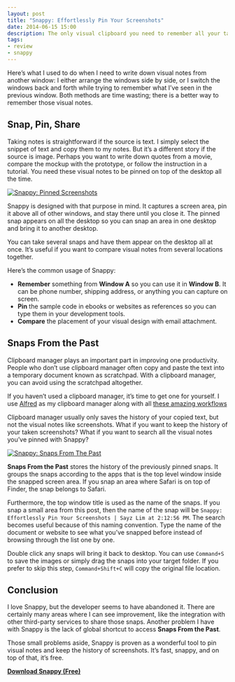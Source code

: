 ```yaml
---
layout: post
title: "Snappy: Effortlessly Pin Your Screenshots"
date: 2014-06-15 15:00
description: The only visual clipboard you need to remember all your taken screenshots.
tags:
- review
- snappy
---
```


Here’s what I used to do when I need to write down visual notes from another window: I either arrange the windows side by side, or I switch the windows back and forth while trying to remember what I’ve seen in the previous window. Both methods are time wasting; there is a better way to remember those visual notes.

<!-- more -->

## Snap, Pin, Share

Taking notes is straightforward if the source is text. I simply select the snippet of text and copy them to my notes. But it’s a different story if the source is image. Perhaps you want to write down quotes from a movie, compare the mockup with the prototype, or follow the instruction in a tutorial. You need these visual notes to be pinned on top of the desktop all the time.

[ ![Snappy: Pinned Screenshots][img] ](http://images.sayzlim.net/2014/06/snappy_preview.jpg "Snappy: Pinned Screenshots")

[img]: http://images.sayzlim.net/2014/06/snappy_preview.jpg "Snappy: Pinned Screenshots"

Snappy is designed with that purpose in mind. It captures a screen area, pin it above all of other windows, and stay there until you close it. The pinned snap appears on all the desktop so you can snap an area in one desktop and bring it to another desktop.

You can take several snaps and have them appear on the desktop all at once. It’s useful if you want to compare visual notes from several locations together.

Here’s the common usage of Snappy:

- **Remember** something from **Window A** so you can use it in **Window B**. It can be phone number, shipping address, or anything you can capture on screen.
- **Pin** the sample code in ebooks or websites as references so you can type them in your development tools.
- **Compare** the placement of your visual design with email attachment.

## Snaps From the Past

Clipboard manager plays an important part in improving one productivity. People who don’t use clipboard manager often copy and paste the text into a temporary document known as scratchpad. With a clipboard manager, you can avoid using the scratchpad altogether.

If you haven’t used a clipboard manager, it’s time to get one for yourself. I use [Alfred](http://www.alfredapp.com/ "Alfred App - Productivity App for Mac OS X") as my clipboard manager  along with all [these amazing workflows](http://sayzlim.net/best-alfred-2-workflows "Best Alfred 2 Workflows - Sayz Lim")

Clipboard manager usually only saves the history of your copied text, but not the visual notes like screenshots. What if you want to keep the history of your taken screenshots? What if you want to search all the visual notes you’ve pinned with Snappy?

[ ![Snappy: Snaps From The Past][img2] ](http://images.sayzlim.net/2014/06/snappy_past.jpg "Snappy: Snaps From The Past")

[img2]: http://images.sayzlim.net/2014/06/snappy_past.jpg "Snappy: Snaps From The Past"

**Snaps From the Past** stores the history of the previously pinned snaps. It groups the snaps according to the apps that is the top level window inside the snapped screen area. If you snap an area where Safari is on top of Finder, the snap belongs to Safari.

Furthermore, the top window title is used as the name of the snaps. If you snap a small area from this post, then the name of the snap will be `Snappy: Effortlessly Pin Your Screenshots | Sayz Lim at 2:12:56 PM`. The search becomes useful because of this naming convention. Type the name of the document or website to see what you’ve snapped before instead of browsing through the list one by one.

Double click any snaps will bring it back to desktop. You can use `Command+S` to save the images or simply drag the snaps into your target folder. If you prefer to skip this step, `Command+Shift+C` will copy the original file location.

## Conclusion
I love Snappy, but the developer seems to have abandoned it. There are certainly many areas where I can see improvement, like the integration with other third-party services to share those snaps. Another problem I have with Snappy is the lack of global shortcut to access **Snaps From the Past**.

Those small problems aside, Snappy is proven as a wonderful tool to pin visual notes and keep the history of screenshots. It’s fast, snappy, and on top of that, it’s free.

[**Download Snappy (Free)**](https://itunes.apple.com/us/app/snappyapp/id512617038?mt=12&uo=4&at=11ld6n&ct=snappy "SnappyApp")